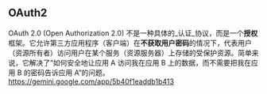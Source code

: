 ## OAuth2
OAuth 2.0 (Open Authorization 2.0) 不是一种具体的_认证_协议，而是一个**授权**框架。它允许第三方应用程序（客户端）在**不获取用户密码**的情况下，代表用户（资源所有者）访问用户在某个服务（资源服务器）上存储的受保护资源。简单来说，它解决了“如何安全地让应用 A 访问我在应用 B 上的数据，而不需要把我在应用 B 的密码告诉应用 A”的问题。
https://gemini.google.com/app/5b40f1eaddb1b413